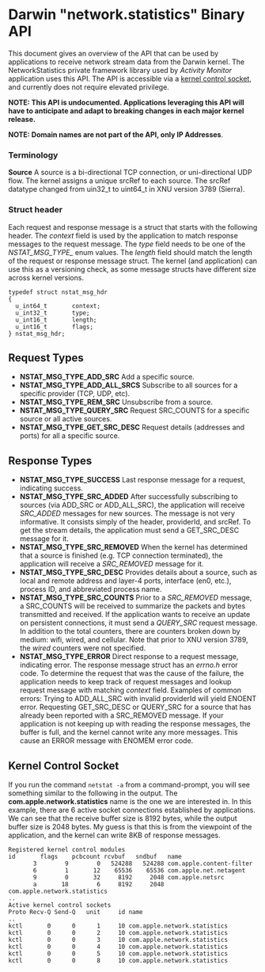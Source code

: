 # Darwin "network.statistics" Binary API

This document gives an overview of the API that can be used by applications to receive network stream data from the Darwin kernel.  The NetworkStatistics private framework library used by *Activity Monitor* application uses this API.  The API is accessible via a [kernel control socket](https://developer.apple.com/library/content/documentation/Darwin/Conceptual/NKEConceptual/control/control.html), and currently does not require elevated privilege.

**NOTE: This API is undocumented.  Applications leveraging this API will have to anticipate and adapt to breaking changes in each major kernel release.**

**NOTE: Domain names are not part of the API, only IP Addresses**.

### Terminology

**Source**  A source is a bi-directional TCP connection, or uni-directional UDP flow.  The kernel assigns a unique srcRef to each source.  The srcRef datatype changed from uin32_t to uint64_t in XNU version 3789 (Sierra).

### Struct header
Each request and response message is a struct that starts with the following header.  The *context* field is used by the application to match response messages to the request message.  The *type* field needs to be one of the *NSTAT_MSG_TYPE_* enum values.  The *length* field should match the length of the request or response message struct.  The kernel (and application) can use this as a versioning check, as some message structs have different size across kernel versions.

```
typedef struct nstat_msg_hdr
{
  u_int64_t       context;
  u_int32_t       type;
  u_int16_t       length;
  u_int16_t       flags;
} nstat_msg_hdr;
```

## Request Types
- **NSTAT_MSG_TYPE_ADD_SRC** Add a specific source.
- **NSTAT_MSG_TYPE_ADD_ALL_SRCS** Subscribe to all sources for a specific provider (TCP, UDP, etc).
- **NSTAT_MSG_TYPE_REM_SRC** Unsubscribe from a source.
- **NSTAT_MSG_TYPE_QUERY_SRC** Request SRC_COUNTS for a specific source or all active sources.
- **NSTAT_MSG_TYPE_GET_SRC_DESC** Request details (addresses and ports) for all a specific source.

## Response Types
- **NSTAT_MSG_TYPE_SUCCESS** Last response message for a request, indicating success.
- **NSTAT_MSG_TYPE_SRC_ADDED** After successfully subscribing to sources (via ADD_SRC or ADD_ALL_SRC), the application will receive *SRC_ADDED* messages for new sources. The message is not very informative.  It consists simply of the header, providerId, and srcRef.  To get the stream details, the application must send a GET_SRC_DESC message for it.
- **NSTAT_MSG_TYPE_SRC_REMOVED** When the kernel has determined that a source is finished (e.g. TCP connection terminated), the application will receive a *SRC_REMOVED* message for it.
- **NSTAT_MSG_TYPE_SRC_DESC** Provides details about a source, such as local and remote address and layer-4 ports, interface (en0, etc.), process ID, and abbreviated process name.
- **NSTAT_MSG_TYPE_SRC_COUNTS** Prior to a *SRC_REMOVED* message, a SRC_COUNTS will be received to summarize the packets and bytes transmitted and received.  If the application wants to receive an update on persistent connections, it must send a *QUERY_SRC* request message.  In addition to the total counters, there are counters broken down by medium: wifi, wired, and cellular.  Note that prior to XNU version 3789, the *wired* counters were not specified.
- **NSTAT_MSG_TYPE_ERROR** Direct response to a request message, indicating error.  The response message struct has an *errno.h* error code.  To determine the request that was the cause of the failure, the application needs to keep track of request messages and lookup request message with matching *context* field.  Examples of common errors:  Trying to ADD_ALL_SRC with invalid providerId will yield ENOENT error.  Requesting GET_SRC_DESC or QUERY_SRC for a source that has already been reported with a SRC_REMOVED message.  If your application is not keeping up with reading the response messages, the buffer is full, and the kernel cannot write any more messages.  This cause an ERROR message with ENOMEM error code.

## Kernel Control Socket

If you run the command `netstat -a` from a command-prompt, you will see something similar to the following in the output.  The **com.apple.network.statistics** name is the one we are interested in.  In this example, there are 6 active socket connections established by applications.  We can see that the receive buffer size is 8192 bytes, while the output buffer size is 2048 bytes.  My guess is that this is from the viewpoint of the application, and the kernel can write 8KB of response messages.
```
Registered kernel control modules
id       flags    pcbcount rcvbuf   sndbuf   name
       3        9        0   524288   524288 com.apple.content-filter
       6        1       12    65536    65536 com.apple.net.netagent
       9        0       32     8192     2048 com.apple.netsrc
       a       18        6     8192     2048 com.apple.network.statistics
..
Active kernel control sockets
Proto Recv-Q Send-Q   unit     id name
..
kctl       0      0      1     10 com.apple.network.statistics
kctl       0      0      2     10 com.apple.network.statistics
kctl       0      0      3     10 com.apple.network.statistics
kctl       0      0      4     10 com.apple.network.statistics
kctl       0      0      5     10 com.apple.network.statistics
kctl       0      0      8     10 com.apple.network.statistics
```
